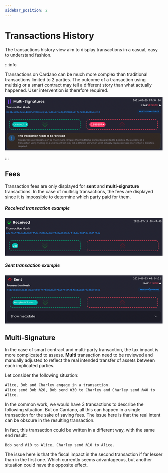 ```yaml
---
sidebar_position: 2
---
```


# Transactions History

The transactions history view aim to display transactions in a casual, easy to understand fashion.

:::info

Transactions on Cardano can be much more complex than traditional transactions limited to 2 parties.
The outcome of a transaction using multisig or a smart contract may tell a different story than what
actually happened. User intervention is therefore required.

![multisig](img/tx-multi.png)

:::

## Fees

Transaction fees are only displayed for **sent** and **multi-signature** transactions.
In the case of multisig transactions, the fees are displayed since it is impossible to determine which
party paid for them.

##### Received transaction example

![received](img/tx-received.png)

##### Sent transaction example

![received](img/tx-sent.png)

## Multi-Signature

In the case of smart contract and multi-party transaction, the tax impact is more complicated to assess.
**Multi** transaction need to be reviewed and manually adjusted to reflect the real intended transfer of assets
between each implicated parties.

Let consider the following situation:

    Alice, Bob and Charley engage in a transaction.
    Alice send Bob ₳20, Bob send ₳30 to Charley and Charley send ₳40 to Alice.

In the common work, we would have 3 transactions to describe the following situation. But on Cardano, all this
can happen in a single transaction for the sake of saving fees. The issue here is that the real intent can be
obscure in the resulting transaction.

In fact, this transaction could be written in a different way, with the same end result:

    Bob send ₳10 to Alice, Charley send ₳10 to Alice.

The issue here is that the fiscal impact in the second transaction if far lesser than in the first one.
Which currently seems advantageous, but another situation could have the opposite effect.
